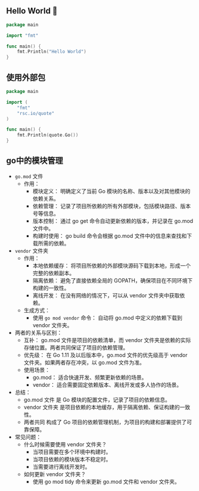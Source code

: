 ## Hello World  :tada:

```go
package main

import "fmt"

func main() {
	fmt.Println("Hello World")
}

```

## 使用外部包
```go
package main

import (
	"fmt"
	"rsc.io/quote"
)

func main() {
	fmt.Println(quote.Go())
}

```
## go中的模块管理

- `go.mod` 文件
  - 作用： 
    - 模块定义： 明确定义了当前 Go 模块的名称、版本以及对其他模块的依赖关系。
    - 依赖管理： 记录了项目所依赖的所有外部模块，包括模块路径、版本号等信息。
    - 版本控制： 通过 go get 命令自动更新依赖的版本，并记录在 go.mod 文件中。
    - 构建时使用： go build 命令会根据 go.mod 文件中的信息来查找和下载所需的依赖。
- `vendor` 文件夹
  - 作用：
    - 本地依赖缓存： 将项目所依赖的外部模块源码下载到本地，形成一个完整的依赖副本。
    - 隔离依赖： 避免了直接依赖全局的 GOPATH，确保项目在不同环境下构建的一致性。
    - 离线开发： 在没有网络的情况下，可以从 vendor 文件夹中获取依赖。
  - 生成方式：
    - 使用 `go mod vendor` 命令： 自动将 go.mod 中定义的依赖下载到 vendor 文件夹。
- 两者的关系与区别：
  - 互补： go.mod 文件是项目的依赖清单，而 vendor 文件夹是依赖的实际存储位置。两者共同保证了项目的依赖管理。
  - 优先级： 在 Go 1.11 及以后版本中，go.mod 文件的优先级高于 vendor 文件夹。如果两者存在冲突，以 go.mod 文件为准。
  - 使用场景：
    - go.mod： 适合快速开发、频繁更新依赖的场景。
    - vendor： 适合需要固定依赖版本、离线开发或多人协作的场景。
- 总结：
  - go.mod 文件 是 Go 模块的配置文件，记录了项目的依赖信息。
  - vendor 文件夹 是项目依赖的本地缓存，用于隔离依赖、保证构建的一致性。
  - 两者共同 构成了 Go 项目的依赖管理机制，为项目的构建和部署提供了可靠保障。
- 常见问题：
  - 什么时候需要使用 vendor 文件夹？
    - 当项目需要在多个环境中构建时。
    - 当项目依赖的模块版本不稳定时。
    - 当需要进行离线开发时。
  - 如何更新 vendor 文件夹？
    - 使用 go mod tidy 命令来更新 go.mod 文件和 vendor 文件夹。
